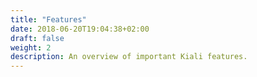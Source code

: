 ```yaml
---
title: "Features"
date: 2018-06-20T19:04:38+02:00
draft: false
weight: 2
description: An overview of important Kiali features.
---
```


